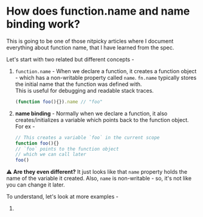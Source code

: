 # How does function.name and name binding work?

This is going to be one of those nitpicky articles where I document everything about function name, that I have learned from the spec.  

Let's start with two related but different concepts -
1. `function.name` - When we declare a function, it creates a function object - which has a non-writable property called `name`. `fn.name` typically stores the initial name that the function was defined with.   
This is useful for debugging and readable stack traces.  
	```js
	(function foo(){}).name // "foo"
	```

2. **name binding** - Normally when we declare a function, it also creates/initializes a variable which points back to the function object. For ex -
	```js
	// This creates a variable `foo` in the current scope
	function foo(){}
	// `foo` points to the function object
	// which we can call later
	foo()
	```
⚠️ **Are they even different?** It just looks like that `name` property holds the name of the variable it created. Also,  `name` is non-writable - so, it's not like you can change it later.  

To understand, let's look at more examples -

1. 
	```js
	```

<!--stackedit_data:
eyJwcm9wZXJ0aWVzIjoiZXh0ZW5zaW9uczpcbiAgcHJlc2V0Oi
BnZm1cbiIsImhpc3RvcnkiOlsxMDg2MDE5NzAyLDIwMDE2Njg4
NzIsLTIwODIxMDMwOTUsLTEyMTM0Njc0MDAsMTY1ODQ5OTcyNi
wxODMwOTYyODc0LDEyMzAwMjc2MjUsMTA2MjEyMzc3MSwxMjI1
ODg2ODIwXX0=
-->